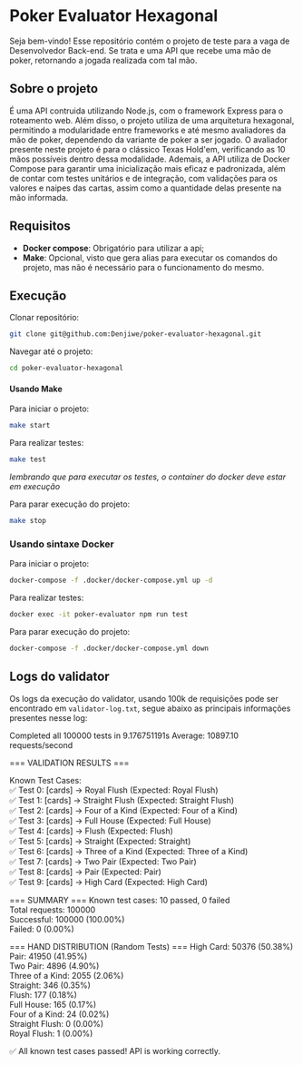 # Poker Evaluator Hexagonal

Seja bem-vindo! Esse  repositório contém o projeto de teste para a vaga de Desenvolvedor Back-end. Se trata e uma API que recebe uma mão de poker,
retornando a jogada realizada com tal mão.

## Sobre o projeto

É uma API contruida utilizando Node.js, com o framework Express para o roteamento web. Além disso, o projeto utiliza de uma arquitetura hexagonal,
permitindo a modularidade entre frameworks e até mesmo avaliadores da mão de poker, dependendo da variante de poker a ser jogado. O avaliador presente
neste projeto é para o clássico Texas Hold'em, verificando as 10 mãos possíveis dentro dessa modalidade. Ademais, a API utiliza de Docker Compose para
garantir uma inicialização mais eficaz e padronizada, além de contar com testes unitários e de integração, com validações para os valores e naipes das
cartas, assim como a quantidade delas presente na mão informada.

## Requisitos

- **Docker compose**: Obrigatório para utilizar a api;
- **Make**: Opcional, visto que gera alias para executar os comandos do projeto, mas não é necessário para o funcionamento do mesmo.

## Execução

Clonar repositório:
```bash
git clone git@github.com:Denjiwe/poker-evaluator-hexagonal.git
```
Navegar até o projeto:
```bash
cd poker-evaluator-hexagonal
```

#### Usando Make

Para iniciar o projeto:
```bash
make start
```

Para realizar testes:
```bash
make test
```

*lembrando que para executar os testes, o container do docker deve estar em execução*

Para parar execução do projeto:
```bash
make stop
```

### Usando sintaxe Docker

Para iniciar o projeto:
```bash
docker-compose -f .docker/docker-compose.yml up -d
```

Para realizar testes:
```bash
docker exec -it poker-evaluator npm run test
```

Para parar execução do projeto:
```bash
docker-compose -f .docker/docker-compose.yml down
```

## Logs do validator

Os logs da execução do validator, usando 100k de requisições pode ser encontrado em `validator-log.txt`, segue abaixo as principais informações presentes nesse log:

Completed all 100000 tests in 9.176751191s
Average: 10897.10 requests/second

=== VALIDATION RESULTS ===

Known Test Cases: <br>
✅ Test 0: [cards] -> Royal Flush (Expected: Royal Flush) <br>
✅ Test 1: [cards] -> Straight Flush (Expected: Straight Flush) <br>
✅ Test 2: [cards] -> Four of a Kind (Expected: Four of a Kind) <br>
✅ Test 3: [cards] -> Full House (Expected: Full House) <br>
✅ Test 4: [cards] -> Flush (Expected: Flush) <br>
✅ Test 5: [cards] -> Straight (Expected: Straight) <br>
✅ Test 6: [cards] -> Three of a Kind (Expected: Three of a Kind) <br>
✅ Test 7: [cards] -> Two Pair (Expected: Two Pair) <br>
✅ Test 8: [cards] -> Pair (Expected: Pair) <br>
✅ Test 9: [cards] -> High Card (Expected: High Card) <br>

=== SUMMARY === 
Known test cases: 10 passed, 0 failed <br>
Total requests: 100000 <br>
Successful: 100000 (100.00%) <br>
Failed: 0 (0.00%) <br>

=== HAND DISTRIBUTION (Random Tests) ===
High Card: 50376 (50.38%) <br>
Pair: 41950 (41.95%) <br>
Two Pair: 4896 (4.90%) <br>
Three of a Kind: 2055 (2.06%) <br>
Straight: 346 (0.35%) <br>
Flush: 177 (0.18%) <br>
Full House: 165 (0.17%) <br>
Four of a Kind: 24 (0.02%) <br>
Straight Flush: 0 (0.00%) <br>
Royal Flush: 1 (0.00%) <br>

✅ All known test cases passed! API is working correctly.